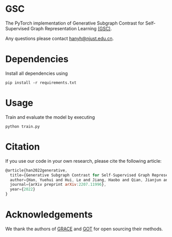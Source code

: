 # GSC
The PyTorch implementation of Generative Subgraph Contrast for Self-Supervised Graph Representation Learning [(GSC)](https://arxiv.org/pdf/2207.11996.pdf).

Any questions please contact hanyh@njust.edu.cn.

# Dependencies
Install all dependencies using

`pip install -r requirements.txt`

# Usage
Train and evaluate the model by executing

`python train.py`


# Citation
If you use our code in your own research, please cite the following article:
```javascript
@article{han2022generative,
  title={Generative Subgraph Contrast for Self-Supervised Graph Representation Learning},
  author={Han, Yuehui and Hui, Le and Jiang, Haobo and Qian, Jianjun and Xie, Jin},
  journal={arXiv preprint arXiv:2207.11996},
  year={2022}
}
```


# Acknowledgements

We thank the authors of [GRACE](https://github.com/CRIPAC-DIG/GRACE) and [GOT](https://github.com/LiqunChen0606/Graph-Optimal-Transport) for open sourcing their methods.


